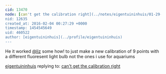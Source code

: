 ```yaml
---
cid: 13470
node: [can't get the calibration right](../notes/eigentuininhuis/01-29-2016/can-t-get-the-calibration-right)
nid: 12635
created_at: 2016-02-04 00:27:29 +0000
timestamp: 1454545649
uid: 460522
author: [eigentuininhuis](../profile/eigentuininhuis)
---
```


He it worked [@liz](/profile/liz) some how! to just make a new calibration of 9 points with a different fluoresent light bulb not the ones i use for aquariums

[eigentuininhuis](../profile/eigentuininhuis) replying to: [can't get the calibration right](../notes/eigentuininhuis/01-29-2016/can-t-get-the-calibration-right)

